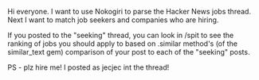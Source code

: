 Hi everyone.  I want to use Nokogiri to parse the Hacker News jobs thread.  Next I want to match job seekers and companies who are hiring.

If you posted to the "seeking" thread, you can look in /spit to see the ranking of jobs you should apply to based on .similar method's (of the similar_text gem) comparison of your post to each of the "seeking" posts.

PS - plz hire me!  I posted as jecjec int the thread!